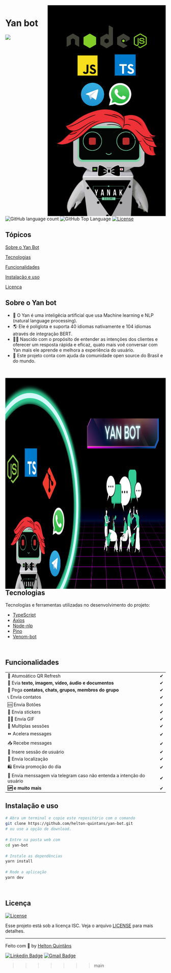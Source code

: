  <img align="right" height="660em" src="src/images/toReadme/yanbot.png"/>

# Yan bot

<p>
  <img src="https://img.shields.io/badge/Made%20by-Helton Quintãns e Paulo Rodrigues-33cc95">
  <img alt="GitHub language count" src="https://img.shields.io/github/languages/count/helton-quintans/yan-bot?color=33cc95">
  <img alt="GitHub Top Language" src="https://img.shields.io/github/languages/top/helton-quintans/yan-bot?color=%2333cc95">
  <a href="https://opensource.org/licenses/ISC">
    <img alt="License" src="https://img.shields.io/badge/license-ISC-33cc95?style=flat-square">
  </a>
</p>

## Tópicos

[Sobre o Yan Bot](#sobre-o-yan-bot)

[Tecnologias](#tecnologias)

[Funcionalidades](#funcionalidades)

[Instalação e uso](#instalação-e-uso)

[Licença](#licença)
<br>

## Sobre o Yan bot

- 🧠 O Yan é uma inteligêcia artificial que usa Machine learning e NLP (natural language processing). 
- 🌎 Ele é poliglota e suporta 40 idiomas nativamente e 104 idiomas através de integração BERT.
- 👨‍🚀 Nascido com o propósito de entender as intenções dos clientes e oferecer um resposta rápida e eficaz, quato mais voê conversar com Yan mais ele aprende e melhora a experiência do usuário.
- 🤘 Este projeto conta com ajuda da comunidade open source do Brasil e do mundo.
<br>

<p align="center">
    <img align="right" height="660em" src="src/images/toReadme/yan-capa.png"/>
</p>

## Tecnologias

Tecnologias e ferramentas utilizadas no desenvolvimento do projeto:

- [TypeScript](https://www.typescriptlang.org/)
- [Axios](https://github.com/axios/axios)
- [Node-nlp](https://www.npmjs.com/package/node-nlp)
- [Pino](https://www.npmjs.com/package/pino)
- [Venom-bot](https://orkestral.github.io/venom/index.html)
<br>

## Funcionalidades

|                                                               |   |
|---------------------------------------------------------------|---|
| 🚻 Atumoático QR Refresh                                      | ✔ |
| 📁 Evia  **texto, imagem, vídeo, áudio e documentos**         | ✔ |
| 👥 Pega **contatos, chats, grupos, membros do grupo**         | ✔ |
| 📞 Envia contatos                                             | ✔ |
| 🆘 Envia Botões                                               | ✔ |
| 💞 Envia stickers                                             | ✔ |
| 🤸‍♀️ Envia GIF                                                  | ✔ |
| 🤹‍ Multiplas sessões                                          | ✔ |
| ⏩ Acelera messages                                           | ✔ |
| 📥 Recebe messages                                            | ✔ |
| 👤 Insere sessão de usuário                                   | ✔ |
| 📍 Envia localização                                           | ✔ |
| 🛍 Envia promoção do dia                                       | ✔ |
|🤳 Envia menssagem via telegram caso não entenda a intenção do usuário | ✔ |
| **🆙 e muito mais**                                           | ✔ |


## Instalação e uso

```bash
# Abra um terminal e copie este repositório com o comando
git clone https://github.com/helton-quintans/yan-bot.git
# ou use a opção de download.

# Entre na pasta web com
cd yan-bot

# Instale as dependências
yarn install

# Rode a aplicação
yarn dev
```

<br>

## Licença

<a href="https://opensource.org/licenses/ISC">
    <img alt="License" src="https://img.shields.io/badge/license-ISC-7cd1a6?style=flat-square">
</a>

<br>

Esse projeto está sob a licença ISC. Veja o arquivo [LICENSE](/LICENSE) para mais detalhes.

---

Feito com :green_heart: by [Helton Quintãns](https://github.com/helton-quintans)

[![Linkedin Badge](https://img.shields.io/badge/-Helton%20Quintãns-7cd1a6?style=flat-square&logo=Linkedin&logoColor=white&link=https://www.linkedin.com/in/heltonquintans/)](https://www.linkedin.com/in/heltonquintans/)
[![Gmail Badge](https://img.shields.io/badge/-helton.quit@gmail.com-7cd1a6?style=flat-square&logo=Gmail&logoColor=white&link=mailto:helton.quit@gmail.com)](mailto:helton.quit@gmail.com)
>>>>>>> main
